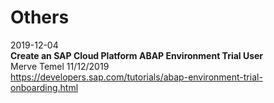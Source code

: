 # Others

2019-12-04   
**Create an SAP Cloud Platform ABAP Environment Trial User**   
Merve Temel 11/12/2019   
https://developers.sap.com/tutorials/abap-environment-trial-onboarding.html    
